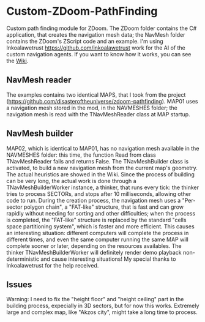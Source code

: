 # Custom-ZDoom-PathFinding
Custom path finding module for ZDoom.
The ZDoom folder contains the C# application, that creates the navigation mesh data; the NavMesh folder contains the ZDoom's ZScript code and an example.
I'm using Inkoalawetrust <https://github.com/inkoalawetrust> work for the AI of the custom navigation agents.
If you want to know how it works, you can see the [Wiki](https://github.com/StefanoP85/Custom-ZDoom-PathFinding/wiki).

## NavMesh reader
The examples contains two identical MAPS, that I took from the project (https://github.com/disasteroftheuniverse/zdoom-pathfinding).
MAP01 uses a navigation mesh stored in the mod, in the NAVMESHES folder; the navigation mesh is read with the TNavMeshReader class at MAP startup.

## NavMesh builder
MAP02, which is identical to MAP01, has no navigation mesh available in the NAVMESHES folder: this time, the function Read from class TNavMeshReader fails and returns False.
The TNavMeshBuilder class is activated, to build a new navigation mesh from the current map's geometry. The actual heuristics are showed in the Wiki.
Since the process of building can be very long, the actual work is done through a TNavMeshBuilderWorker instance, a thinker, that runs every tick: the thinker tries to process SECTORs, and stops after 10 milliseconds, allowing other code to run. During the creation process, the navigation mesh uses a "Per-sector polygon chain", a "FAT-like" structure, that is fast and can grow rapidly without needing for sorting and other difficulties; when the process is completed, the "FAT-like" structure is replaced by the standard "cells space partitioning system", which is faster and more efficient.
This causes an interesting situation: different computers will complete the process in different times, and even the same computer running the same MAP will complete sooner or later, depending on the resources availables. The thinker TNavMeshBuilderWorker will definitely render demo playback non-deterministic and cause interesting situations!
My special thanks to Inkoalawetrust for the help received.

## Issues
Warning: I need to fix the "height floor" and "height ceiling" part in the building process, expecially in 3D sectors, but for now this works.
Extremely large and complex map, like "Akzos city", might take a long time to process.
